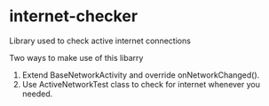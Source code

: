 # internet-checker
Library used to check active internet connections

Two ways to make use of this libarry

1. Extend BaseNetworkActivity and override onNetworkChanged().
2. Use ActiveNetworkTest class to check for internet whenever you needed.
